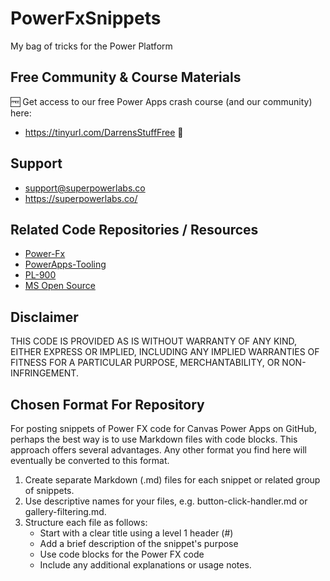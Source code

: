 # PowerFxSnippets
My bag of tricks for the Power Platform

## Free Community & Course Materials
🆓 Get access to our free Power Apps crash course (and our community) here: 
- https://tinyurl.com/DarrensStuffFree 🔗

## Support
- support@superpowerlabs.co
- https://superpowerlabs.co/

## Related Code Repositories / Resources

- [Power-Fx](https://github.com/microsoft/Power-Fx)
- [PowerApps-Tooling](https://github.com/microsoft/PowerApps-Tooling)
- [PL-900](https://github.com/MicrosoftLearning/PL-900-Microsoft-Power-Platform-Fundamentals)
- [MS Open Source](https://opensource.microsoft.com/blog/)

## Disclaimer
THIS CODE IS PROVIDED AS IS WITHOUT WARRANTY OF ANY KIND, EITHER EXPRESS OR IMPLIED, INCLUDING ANY IMPLIED WARRANTIES OF FITNESS FOR A PARTICULAR PURPOSE, MERCHANTABILITY, OR NON-INFRINGEMENT.

## Chosen Format For Repository

For posting snippets of Power FX code for Canvas Power Apps on GitHub, perhaps the best way is to use Markdown files with code blocks. This approach offers several advantages. Any other format you find here will eventually be converted to this format. 

1. Create separate Markdown (.md) files for each snippet or related group of snippets.
2. Use descriptive names for your files, e.g. button-click-handler.md or gallery-filtering.md.
3. Structure each file as follows:
    - Start with a clear title using a level 1 header (#)
    - Add a brief description of the snippet's purpose
    - Use code blocks for the Power FX code
    - Include any additional explanations or usage notes.

